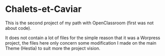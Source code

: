 # Chalets-et-Caviar

This is the second project of my path with OpenClassroom (first was not about code).

It does not contain a lot of files for the simple reason that it was a Worpress project, the files here only concern some modification I made on the main Theme (Hestia) to suit more the project vision.
